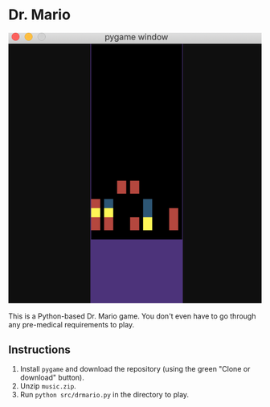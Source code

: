 # Dr. Mario
![Drop those vitamins](drmarioscreenshot.png)

This is a Python-based Dr. Mario game. You don't even have to go through any pre-medical requirements to play.

## Instructions

1. Install `pygame` and download the repository (using the green "Clone or download" button).
2. Unzip `music.zip`.
3. Run `python src/drmario.py` in the directory to play.
